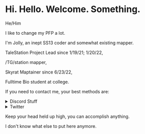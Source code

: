 # Hi. Hello. Welcome. Something.

He/Him

I like to change my PFP a lot.

I'm Jolly, an inept SS13 coder and somewhat existing mapper.

TaleStation Project Lead since 1/19/21; 1/20/22,

/TG/station mapper,

Skyrat Maptainer since 6/23/22,

Fulltime Bio student at college.

If you need to contact me, your best methods are:

<details>
  <summary> Discord Stuff </summary>
 
My friend requests are turned off, but you can find me at Jolly#0512. No, I'm not turning my friend requests back on.
Either join my Discord [here](https://discord.gg/erQAwn3z9z), or contact me in one (or more) of the following SS13 Discords:

Aculastation

[Coderbus](https://discord.gg/Vh8TJp9)

[Mapper's Palace](https://discord.gg/7NzVxTy)

Sector Echo 13

[Shiptest](https://shiptest.net/discord)

[Skyrat](https://discord.gg/sdssvHujFx)

[/TG/station](https://tgstation13.org/phpBB/viewforum.php?f=60)

</details>

<details>
  <summary> Twitter </summary>
  Jolly66_ (my DMs are usually open).
 </details>

Keep your head held up high, you can accomplish anything.

I don't know what else to put here anymore.
